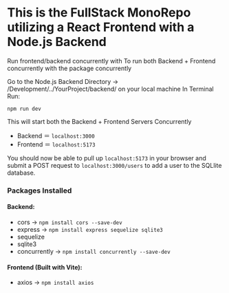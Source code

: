 # This is the FullStack MonoRepo utilizing a React Frontend with a Node.js Backend
Run frontend/backend concurrently with
To run both Backend + Frontend concurrently with the package concurrently

Go to the Node.js Backend Directory → /Development/../YourProject/backend/ on your local machine
In Terminal Run:

`npm run dev`

This will start both the Backend + Frontend Servers Concurrently

- Backend ＝ `localhost:3000`
- Frontend ＝ `localhost:5173`

You should now be able to pull up `localhost:5173` in your browser and submit a POST request to `localhost:3000/users` to add a user to the SQLlite database.

### Packages Installed
#### Backend:
- cors → `npm install cors --save-dev`
- express → `npm install express sequelize sqlite3`
- sequelize
- sqlite3
- concurrently → `npm install concurrently --save-dev`
#### Frontend (Built with Vite):
- axios → `npm install axios`